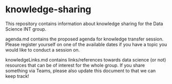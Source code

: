 # knowledge-sharing

This repository contains information about knowledge sharing for the Data Science INT group.

agenda.md contains the proposed agenda for knowledge transfer session. Please register yourself on one of the available dates if you have a topic you would like to conduct a session on.

knowledgeLinks.md contains links/references towards data science (or not) resources that can be of interest for the whole group. If you share something via Teams, please also update this document to that we can keep track!
